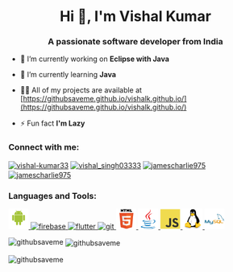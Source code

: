 <h1 align="center">Hi 👋, I'm Vishal Kumar</h1>
<h3 align="center">A passionate software developer from India</h3>

- 🔭 I’m currently working on **Eclipse with Java**

- 🌱 I’m currently learning **Java**

- 👨‍💻 All of my projects are available at [https://githubsaveme.github.io/vishalk.github.io/](https://githubsaveme.github.io/vishalk.github.io/)

- ⚡ Fun fact **I'm Lazy**

<h3 align="left">Connect with me:</h3>
<p align="left">
<a href="https://linkedin.com/in/vishal-kumar33" target="blank"><img align="center" src="https://raw.githubusercontent.com/rahuldkjain/github-profile-readme-generator/master/src/images/icons/Social/linked-in-alt.svg" alt="vishal-kumar33" height="30" width="40" /></a>
<a href="https://instagram.com/vishal_singh03333" target="blank"><img align="center" src="https://raw.githubusercontent.com/rahuldkjain/github-profile-readme-generator/master/src/images/icons/Social/instagram.svg" alt="vishal_singh03333" height="30" width="40" /></a>
<a href="https://www.hackerearth.com/jamescharlie975" target="blank"><img align="center" src="https://raw.githubusercontent.com/rahuldkjain/github-profile-readme-generator/master/src/images/icons/Social/hackerearth.svg" alt="jamescharlie975" height="30" width="40" /></a>
<a href="https://auth.geeksforgeeks.org/user/jamescharlie975" target="blank"><img align="center" src="https://raw.githubusercontent.com/rahuldkjain/github-profile-readme-generator/master/src/images/icons/Social/geeks-for-geeks.svg" alt="jamescharlie975" height="30" width="40" /></a>
</p>

<h3 align="left">Languages and Tools:</h3>
<p align="left"> <a href="https://developer.android.com" target="_blank" rel="noreferrer"> <img src="https://raw.githubusercontent.com/devicons/devicon/master/icons/android/android-original-wordmark.svg" alt="android" width="40" height="40"/> </a> <a href="https://firebase.google.com/" target="_blank" rel="noreferrer"> <img src="https://www.vectorlogo.zone/logos/firebase/firebase-icon.svg" alt="firebase" width="40" height="40"/> </a> <a href="https://flutter.dev" target="_blank" rel="noreferrer"> <img src="https://www.vectorlogo.zone/logos/flutterio/flutterio-icon.svg" alt="flutter" width="40" height="40"/> </a> <a href="https://git-scm.com/" target="_blank" rel="noreferrer"> <img src="https://www.vectorlogo.zone/logos/git-scm/git-scm-icon.svg" alt="git" width="40" height="40"/> </a> <a href="https://www.w3.org/html/" target="_blank" rel="noreferrer"> <img src="https://raw.githubusercontent.com/devicons/devicon/master/icons/html5/html5-original-wordmark.svg" alt="html5" width="40" height="40"/> </a> <a href="https://www.java.com" target="_blank" rel="noreferrer"> <img src="https://raw.githubusercontent.com/devicons/devicon/master/icons/java/java-original.svg" alt="java" width="40" height="40"/> </a> <a href="https://developer.mozilla.org/en-US/docs/Web/JavaScript" target="_blank" rel="noreferrer"> <img src="https://raw.githubusercontent.com/devicons/devicon/master/icons/javascript/javascript-original.svg" alt="javascript" width="40" height="40"/> </a> <a href="https://www.linux.org/" target="_blank" rel="noreferrer"> <img src="https://raw.githubusercontent.com/devicons/devicon/master/icons/linux/linux-original.svg" alt="linux" width="40" height="40"/> </a> <a href="https://www.mysql.com/" target="_blank" rel="noreferrer"> <img src="https://raw.githubusercontent.com/devicons/devicon/master/icons/mysql/mysql-original-wordmark.svg" alt="mysql" width="40" height="40"/> </a> </p>

<p><img align="left" src="https://github-readme-stats.vercel.app/api/top-langs?username=githubsaveme&show_icons=true&locale=en&layout=compact" alt="githubsaveme" /></p>

<p>&nbsp;<img align="center" src="https://github-readme-stats.vercel.app/api?username=githubsaveme&show_icons=true&locale=en" alt="githubsaveme" /></p>

<p><img align="center" src="https://github-readme-streak-stats.herokuapp.com/?user=githubsaveme&" alt="githubsaveme" /></p>
